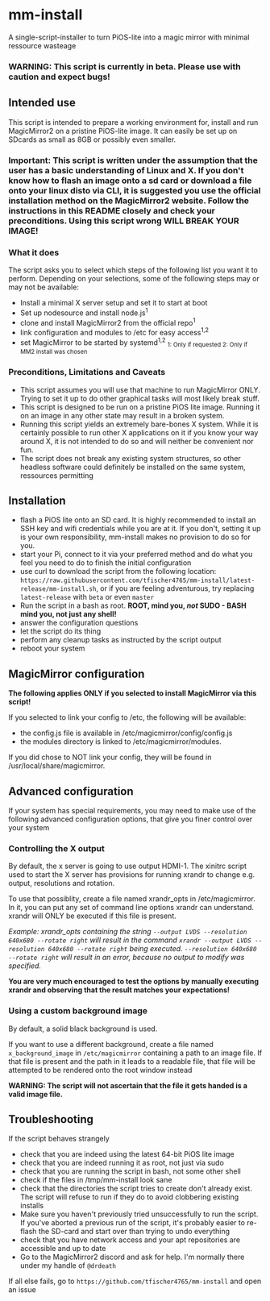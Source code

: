 # mm-install

A single-script-installer to turn PiOS-lite into a magic mirror with minimal ressource wasteage

### **WARNING: This script is currently in beta. Please use with caution and expect bugs!**

## Intended use

This script is intended to prepare a working environment for, install and run MagicMirror2 on a pristine PiOS-lite image. It can easily be set up on SDcards as small as 8GB or possibly even smaller.

### **Important: This script is written under the assumption that the user has a basic understanding of Linux and X. If you don't know how to flash an image onto a sd card or download a file onto your linux disto via CLI, it is suggested you use the official installation method on the MagicMirror2 website. Follow the instructions in this README closely and check your preconditions. Using this script wrong WILL BREAK YOUR IMAGE!**

### What it does

The script asks you to select which steps of the following list you want it to perform. Depending on your selections, some of the following steps may or may not be available:

- Install a minimal X server setup and set it to start at boot
- Set up nodesource and install node.js<sup>1</sup>
- clone and install MagicMirror2 from the official repo<sup>1</sup>
- link configuration and modules to /etc for easy access<sup>1,2</sup>
- set MagicMirror to be started by systemd<sup>1,2</sup>
 <sub>1: Only if requested 2: Only if MM2 install was chosen</sub>

### Preconditions, Limitations and Caveats

- This script assumes you will use that machine to run MagicMirror ONLY. Trying to set it up to do other graphical tasks will most likely break stuff.
- This script is designed to be run on a pristine PiOS lite image. Running it on an image in any other state may result in a broken system.
- Running this script yields an extremely bare-bones X system. While it is certainly possible to run other X applications on it if you know your way around X, it is not intended to do so and will neither be convenient nor fun.
- The script does not break any existing system structures, so other headless software could definitely be installed on the same system, ressources permitting

## Installation

- flash a PiOS lite onto an SD card. It is highly recommended to install an SSH key and wifi credentials while you are at it. If you don't, setting it up is your own responsibility, mm-install makes no provision to do so for you.
- start your Pi, connect to it via your preferred method and do what you feel you need to do to finish the initial configuration
- use curl to download the script from the following location: `https://raw.githubusercontent.com/tfischer4765/mm-install/latest-release/mm-install.sh`, or if you are feeling adventurous, try replacing `latest-release` with `beta` or even `master`
- Run the script in a bash as root. **ROOT, mind you, *not* SUDO - BASH mind you, not just any shell!**
- answer the configuration questions
- let the script do its thing
- perform any cleanup tasks as instructed by the script output
- reboot your system

## MagicMirror configuration

**The following applies ONLY if you selected to install MagicMirror via this script!**

If you selected to link your config to /etc, the following will be available:

- the config.js file is available in /etc/magicmirror/config/config.js
- the modules directory is linked to /etc/magicmirror/modules.

If you did chose to NOT link your config, they will be found in /usr/local/share/magicmirror.

## Advanced configuration

If your system has special requirements, you may need to make use of the following advanced configuration options, that give you finer control over your system

### Controlling the X output

By default, the x server is going to use output HDMI-1. The xinitrc script used to start the X server has provisions for running xrandr to change e.g. output, resolutions and rotation.

To use that possiblity, create a file named xrandr_opts in /etc/magicmirror. In it, you can put any set of command line options xrandr can understand. xrandr will ONLY be executed if this file is present.

*Example: xrandr_opts containing the string `--output LVDS --resolution 640x680 --rotate right` will result in the command `xrandr --output LVDS --resolution 640x680 --rotate right` being executed. `--resolution 640x680 --rotate right` will result in an error, because no output to modify was specified.*

**You are very much encouraged to test the options by manually executing xrandr and observing that the result matches your expectations!**

### Using a custom background image

By default, a solid black background is used.

If you want to use a different background, create a file named `x_background_image` in `/etc/magicmirror` containing a path to an image file. If that file is present and the path in it leads to a readable file, that file will be attempted to be rendered onto the root window instead

**WARNING: The script will not ascertain that the file it gets handed is a valid image file.**

## Troubleshooting

If the script behaves strangely

- check that you are indeed using the latest 64-bit PiOS lite image
- check that you are indeed running it as root, not just via sudo
- check that you are running the script in bash, not some other shell
- check if the files in /tmp/mm-install look sane
- check that the directories the script tries to create don't already exist. The script will refuse to run if they do to avoid clobbering existing installs
- Make sure you haven't previously tried unsuccessfully to run the script. If you've aborted a previous run of the script, it's probably easier to re-flash the SD-card and start over than trying to undo everything
- check that you have network access and your apt repositories are accessible and up to date
- Go to the MagicMirror2 discord and ask for help. I'm normally there under my handle of `@drdeath`

If all else fails, go to `https://github.com/tfischer4765/mm-install` and open an issue
